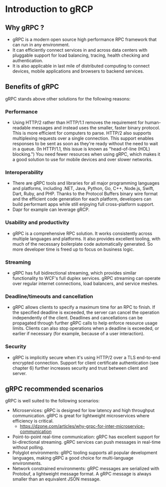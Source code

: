 # Introduction to gRCP

## Why gRPC ?

- gRPC is a modern open source high performance RPC framework that can run in any environment. 
- It can efficiently connect services in and across data centers with pluggable support for load balancing, tracing, health checking and authentication. 
- It is also applicable in last mile of distributed computing to connect devices, mobile applications and browsers to backend services.

## Benefits of gRPC

gRPC stands above other solutions for the following reasons:

### Performance
- Using HTTP/2 rather than HTTP/1.1 removes the requirement for human-readable messages and instead uses the smaller, faster binary protocol. This is more efficient for computers to parse. HTTP/2 also supports multiplexing requests over a single connection. This support enables responses to be sent as soon as they're ready without the need to wait in a queue. (In HTTP/1.1, this issue is known as "head-of-line (HOL) blocking.") You need fewer resources when using gRPC, which makes it a good solution to use for mobile devices and over slower networks.

### Interoperability
- There are gRPC tools and libraries for all major programming languages and platforms, including .NET, Java, Python, Go, C++, Node.js, Swift, Dart, Ruby, and PHP. Thanks to the Protocol Buffers binary wire format and the efficient code generation for each platform, developers can build performant apps while still enjoying full cross-platform support.
- Dapr for example can leverage gRCP.

### Usability and productivity
- gRPC is a comprehensive RPC solution. It works consistently across multiple languages and platforms. It also provides excellent tooling, with much of the necessary boilerplate code automatically generated. So more developer time is freed up to focus on business logic.

### Streaming
- gRPC has full bidirectional streaming, which provides similar functionality to WCF's full duplex services. gRPC streaming can operate over regular internet connections, load balancers, and service meshes.

### Deadline/timeouts and cancellation
- gRPC allows clients to specify a maximum time for an RPC to finish. If the specified deadline is exceeded, the server can cancel the operation independently of the client. Deadlines and cancellations can be propagated through further gRPC calls to help enforce resource usage limits. Clients can also stop operations when a deadline is exceeded, or earlier if necessary (for example, because of a user interaction).

### Security
- gRPC is implicitly secure when it's using HTTP/2 over a TLS end-to-end encrypted connection. Support for client certificate authentication (see chapter 6) further increases security and trust between client and server.

## gRPC recommended scenarios

gRPC is well suited to the following scenarios:

- Microservices: gRPC is designed for low latency and high throughput communication. gRPC is great for lightweight microservices where efficiency is critical.
  - https://dzone.com/articles/why-grpc-for-inter-microservice-communication
- Point-to-point real-time communication: gRPC has excellent support for bi-directional streaming. gRPC services can push messages in real-time without polling.
- Polyglot environments: gRPC tooling supports all popular development languages, making gRPC a good choice for multi-language environments.
- Network constrained environments: gRPC messages are serialized with Protobuf, a lightweight message format. A gRPC message is always smaller than an equivalent JSON message.

<!---
## How gRPC approaches RPC (Remote Procedure Call)?

- This pattern aims to make calls to services that run on a different machine, or in a different process, work seamlessly, like method calls in the client application. While the aims of WCF and gRPC are the same, the details of the implementation are quite different.

## Implementation

- Uses proto file to protocol languange buffer (protobuf)
- Language defines messages and service contracts (similar to WCF)
- Uses http/2 and has to be

## Http 1.1 works
- Establishes TCP connection to server
- Based Request/Response model
- Socket is busy until request is processed
- If there are many files, In 1.1, Browser establishs up to 6 TCP connections

## Http 2 works
- Google SPDY protocol
- Establishes single TCP connection
- Multiplexes requests using stream id
- Each package will be assigned a stream id
- Over the same TCP channel, it can process many requests/responses

### Good
- Multiplexing over single connection
- Compression
- Server Push
- Secure by default

### Bad:
- Can be slower when in mixed mode (backend h2 but load balancer is h1 or vice versa)-->


